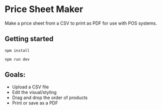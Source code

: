 # Price Sheet Maker

Make a price sheet from a CSV to print as PDF for use with POS systems.

## Getting started

```
npm install
```

```
npm run dev
```

## Goals:
- Upload a CSV file
- Edit the visual/styling
- Drag and drop the order of products
- Print or save as a PDF